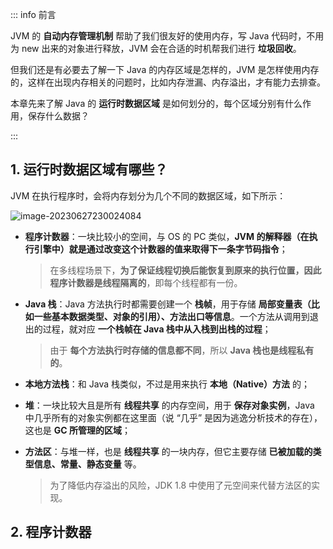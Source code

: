 

::: info 前言

JVM 的 **自动内存管理机制** 帮助了我们很友好的使用内存，写 Java 代码时，不用为 new 出来的对象进行释放，JVM 会在合适的时机帮我们进行 **垃圾回收**。

但我们还是有必要去了解一下 Java 的内存区域是怎样的，JVM 是怎样使用内存的，这样在出现内存相关的问题时，比如内存泄漏、内存溢出，才有能力去排查。

本章先来了解 Java 的 **运行时数据区域** 是如何划分的，每个区域分别有什么作用，保存什么数据？

:::

## 1. 运行时数据区域有哪些？

JVM 在执行程序时，会将内存划分为几个不同的数据区域，如下所示：

![image-20230627230024084](https://run-notes.oss-cn-beijing.aliyuncs.com/notes/202306272300232.png)

- **程序计数器**：一块比较小的空间，与 OS 的 PC 类似，**JVM 的解释器（在执行引擎中）就是通过改变这个计数器的值来取得下一条字节码指令**；

  > 在多线程场景下，**为了保证线程切换后能恢复到原来的执行位置，因此程序计数器是线程隔离的**，即每个线程都有一份。

- **Java 栈**：Java 方法执行时都需要创建一个 **栈帧**，用于存储 **局部变量表（比如一些基本数据类型、对象的引用）、方法出口等信息**。一个方法从调用到退出的过程，就对应 **一个栈帧在 Java 栈中从入栈到出栈的过程**；

  > 由于 **每个方法执行时存储的信息都不同**，所以 **Java 栈也是线程私有的**。

- **本地方法栈**：和 Java 栈类似，不过是用来执行 **本地（Native）方法** 的；

- **堆**：一块比较大且是所有 **线程共享** 的内存空间，用于 **保存对象实例**，Java 中几乎所有的对象实例都在这里面（说 “几乎” 是因为逃逸分析技术的存在），这也是 **GC 所管理的区域**；

- **方法区**：与堆一样，也是 **线程共享** 的一块内存，但它主要存储 **已被加载的类型信息、常量、静态变量** 等。

  > 为了降低内存溢出的风险，JDK 1.8 中使用了元空间来代替方法区的实现。

## 2. 程序计数器





















